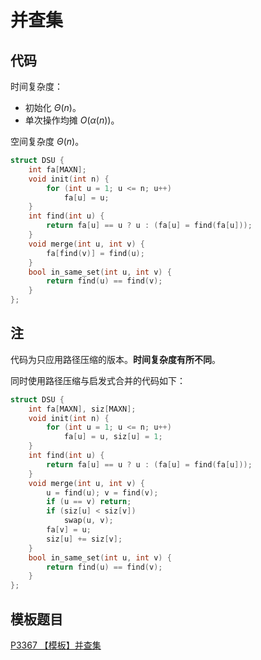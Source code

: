 # 并查集

## 代码

时间复杂度：
- 初始化 $\Theta(n)$。
- 单次操作均摊 $O(\alpha(n))$。

空间复杂度 $\Theta(n)$。

```cpp
struct DSU {
    int fa[MAXN];
    void init(int n) {
        for (int u = 1; u <= n; u++)
            fa[u] = u;
    }
    int find(int u) {
        return fa[u] == u ? u : (fa[u] = find(fa[u]));
    }
    void merge(int u, int v) {
        fa[find(v)] = find(u);
    }
    bool in_same_set(int u, int v) {
        return find(u) == find(v);
    }
};
```

## 注

代码为只应用路径压缩的版本。**时间复杂度有所不同**。

同时使用路径压缩与启发式合并的代码如下：

```cpp
struct DSU {
    int fa[MAXN], siz[MAXN];
    void init(int n) {
        for (int u = 1; u <= n; u++)
            fa[u] = u, siz[u] = 1;
    }
    int find(int u) {
        return fa[u] == u ? u : (fa[u] = find(fa[u]));
    }
    void merge(int u, int v) {
        u = find(u); v = find(v);
        if (u == v) return;
        if (siz[u] < siz[v])
            swap(u, v);
        fa[v] = u;
        siz[u] += siz[v];
    }
    bool in_same_set(int u, int v) {
        return find(u) == find(v);
    }
};
```

## 模板题目

[P3367 【模板】并查集](https://www.luogu.com.cn/problem/P3367)